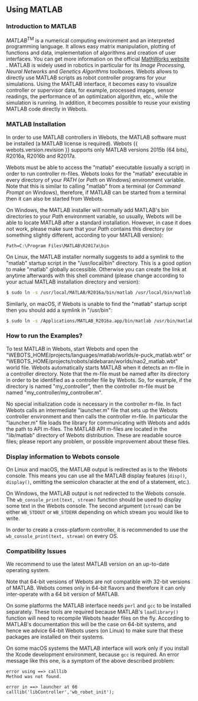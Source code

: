 ## Using MATLAB

### Introduction to MATLAB

*MATLAB*<sup>TM</sup> is a numerical computing environment and an interpreted
programming language. It allows easy matrix manipulation, plotting of functions
and data, implementation of algorithms and creation of user interfaces. You can
get more information on the official [MathWorks website](http://www.mathworks.com) . MATLAB is widely used in robotics in particular for its *Image Processing,
Neural Networks* and *Genetics Algorithms* toolboxes. Webots allows to directly
use MATLAB scripts as robot controller programs for your simulations. Using the
MATLAB interface, it becomes easy to visualize controller or supervisor data,
for example, processed images, sensor readings, the performance of an
optimization algorithm, etc., while the simulation is running. In addition, it
becomes possible to reuse your existing MATLAB code directly in Webots.

### MATLAB Installation

In order to use MATLAB controllers in Webots, the MATLAB software must be
installed (a MATLAB license is required). Webots {{ webots.version.revision }} supports only MATLAB versions
2015b (64 bits), R2016a, R2016b and R2017a.

Webots must be able to access the "matlab" executable (usually a script) in
order to run controller m-files. Webots looks for the "matlab" executable in
every directory of your *PATH* (or *Path* on Windows) environment variable. Note
that this is similar to calling "matlab" from a terminal (or *Command Prompt* on
Windows), therefore, if MATLAB can be started from a terminal then it can also
be started from Webots.

On Windows, the MATLAB installer will normally add MATLAB's bin directories to
your *Path* environment variable, so usually, Webots will be able to locate
MATLAB after a standard installation. However, in case it does not work, please
make sure that your *Path* contains this directory (or something slightly
different, according to your MATLAB version):

```
Path=C:\Program Files\MATLAB\R2017a\bin
```

On Linux, the MATLAB installer normally suggests to add a symlink to the
"matlab" startup script in the "/usr/local/bin" directory. This is a good option
to make "matlab" globally accessible. Otherwise you can create the link at
anytime afterwards with this shell command (please change according to your
actual MATLAB installation directory and version):

```sh
$ sudo ln -s /usr/local/MATLAB/R2016a/bin/matlab /usr/local/bin/matlab
```

Similarly, on macOS, if Webots is unable to find the "matlab" startup script
then you should add a symlink in "/usr/bin":

```sh
$ sudo ln -s /Applications/MATLAB_R2016a.app/bin/matlab /usr/bin/matlab
```

### How to run the Examples?

To test MATLAB in Webots, start Webots and open the
"WEBOTS\_HOME/projects/languages/matlab/worlds/e-puck\_matlab.wbt" or
"WEBOTS\_HOME/projects/robots/aldebaran/worlds/nao2\_matlab.wbt" world file.
Webots automatically starts MATLAB when it detects an m-file in a controller
directory. Note that the m-file must be named after its directory in order to be
identified as a controller file by Webots. So, for example, if the directory is
named "my\_controller", then the controller m-file must be named
"my\_controller/my\_controller.m".

No special initialization code is necessary in the controller m-file. In fact
Webots calls an intermediate "launcher.m" file that sets up the Webots
controller environment and then calls the controller m-file. In particular the
"launcher.m" file loads the library for communicating with Webots and adds the
path to API m-files. The MATLAB API m-files are located in the "lib/matlab"
directory of Webots distribution. These are readable source files; please report
any problem, or possible improvement about these files.

### Display information to Webots console

On Linux and macOS, the MATLAB output is redirected as is to the Webots
console. This means you can use all the MATLAB display features (`disp()`,
`display()`, omitting the semicolon character at the end of a statement, etc.).

On Windows, the MATLAB output is not redirected to the Webots console. The
`wb_console_print(text, stream)` function should be used to display some text in
the Webots console. The second argument (`stream`) can be either `WB_STDOUT` or
`WB_STDERR` depending on which stream you would like to write.

In order to create a cross-platform controller, it is recommended to use the
`wb_console_print(text, stream)` on every OS.

### Compatibility Issues

We recommend to use the latest MATLAB version on an up-to-date operating system.

Note that 64-bit versions of Webots are not compatible with 32-bit versions of
MATLAB. Webots comes only in 64-bit flavors and therefore it can only
inter-operate with a 64 bit version of MATLAB.

On some platforms the MATLAB interface needs `perl` and `gcc` to be installed
separately. These tools are required because MATLAB's `loadlibrary()` function
will need to recompile Webots header files on the fly. According to MATLAB's
documentation this will be the case on 64-bit systems, and hence we advice
64-bit Webots users (on Linux) to make sure that these packages are installed on
their systems.

On some macOS systems the MATLAB interface will work only if you install the
Xcode development environment, because `gcc` is required. An error message like
this one, is a symptom of the above described problem:

```
error using ==> calllib
Method was not found.

error in ==> launcher at 66
calllib('libController','wb_robot_init');
```

